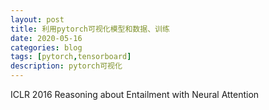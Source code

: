```yaml
---
layout: post
title: 利用pytorch可视化模型和数据、训练
date: 2020-05-16
categories: blog
tags: [pytorch,tensorboard]
description: pytorch可视化
---
```


ICLR 2016 Reasoning about Entailment with Neural Attention

 

 

 
